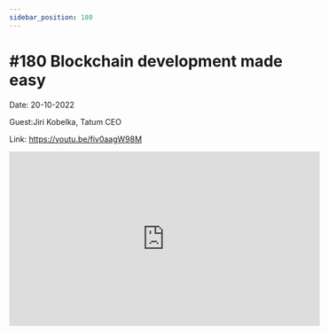 ```yaml
---
sidebar_position: 180
---
```


# #180 Blockchain development made easy

Date: 20-10-2022

Guest:Jiri Kobelka, Tatum CEO

Link: https://youtu.be/fiv0aagW98M

<iframe width="560" height="315" src="https://www.youtube.com/embed/fiv0aagW98M" title="YouTube video player" frameborder="0" allow="accelerometer; autoplay; clipboard-write; encrypted-media; gyroscope; picture-in-picture; web-share" allowfullscreen></iframe>